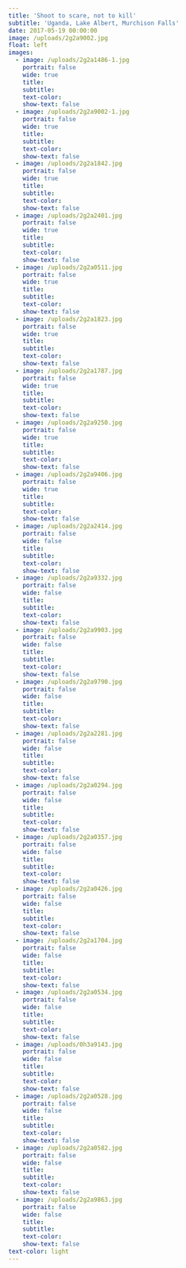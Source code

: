 ```yaml
---
title: 'Shoot to scare, not to kill'
subtitle: 'Uganda, Lake Albert, Murchison Falls'
date: 2017-05-19 00:00:00
image: /uploads/2g2a9002.jpg
float: left
images:
  - image: /uploads/2g2a1486-1.jpg
    portrait: false
    wide: true
    title:
    subtitle:
    text-color:
    show-text: false
  - image: /uploads/2g2a9002-1.jpg
    portrait: false
    wide: true
    title:
    subtitle:
    text-color:
    show-text: false
  - image: /uploads/2g2a1842.jpg
    portrait: false
    wide: true
    title:
    subtitle:
    text-color:
    show-text: false
  - image: /uploads/2g2a2401.jpg
    portrait: false
    wide: true
    title:
    subtitle:
    text-color:
    show-text: false
  - image: /uploads/2g2a0511.jpg
    portrait: false
    wide: true
    title:
    subtitle:
    text-color:
    show-text: false
  - image: /uploads/2g2a1823.jpg
    portrait: false
    wide: true
    title:
    subtitle:
    text-color:
    show-text: false
  - image: /uploads/2g2a1787.jpg
    portrait: false
    wide: true
    title:
    subtitle:
    text-color:
    show-text: false
  - image: /uploads/2g2a9250.jpg
    portrait: false
    wide: true
    title:
    subtitle:
    text-color:
    show-text: false
  - image: /uploads/2g2a9406.jpg
    portrait: false
    wide: true
    title:
    subtitle:
    text-color:
    show-text: false
  - image: /uploads/2g2a2414.jpg
    portrait: false
    wide: false
    title:
    subtitle:
    text-color:
    show-text: false
  - image: /uploads/2g2a9332.jpg
    portrait: false
    wide: false
    title:
    subtitle:
    text-color:
    show-text: false
  - image: /uploads/2g2a9903.jpg
    portrait: false
    wide: false
    title:
    subtitle:
    text-color:
    show-text: false
  - image: /uploads/2g2a9790.jpg
    portrait: false
    wide: false
    title:
    subtitle:
    text-color:
    show-text: false
  - image: /uploads/2g2a2281.jpg
    portrait: false
    wide: false
    title:
    subtitle:
    text-color:
    show-text: false
  - image: /uploads/2g2a0294.jpg
    portrait: false
    wide: false
    title:
    subtitle:
    text-color:
    show-text: false
  - image: /uploads/2g2a0357.jpg
    portrait: false
    wide: false
    title:
    subtitle:
    text-color:
    show-text: false
  - image: /uploads/2g2a0426.jpg
    portrait: false
    wide: false
    title:
    subtitle:
    text-color:
    show-text: false
  - image: /uploads/2g2a1704.jpg
    portrait: false
    wide: false
    title:
    subtitle:
    text-color:
    show-text: false
  - image: /uploads/2g2a0534.jpg
    portrait: false
    wide: false
    title:
    subtitle:
    text-color:
    show-text: false
  - image: /uploads/0h3a9143.jpg
    portrait: false
    wide: false
    title:
    subtitle:
    text-color:
    show-text: false
  - image: /uploads/2g2a0528.jpg
    portrait: false
    wide: false
    title:
    subtitle:
    text-color:
    show-text: false
  - image: /uploads/2g2a0582.jpg
    portrait: false
    wide: false
    title:
    subtitle:
    text-color:
    show-text: false
  - image: /uploads/2g2a9863.jpg
    portrait: false
    wide: false
    title:
    subtitle:
    text-color:
    show-text: false
text-color: light
---
```


